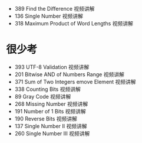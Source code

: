 - 389 Find the Difference 视频讲解
- 136 Single Number 视频讲解
- 318 Maximum Product of Word Lengths 视频讲解

# 很少考

- 393 UTF-8 Validation 视频讲解
- 201 Bitwise AND of Numbers Range 视频讲解
- 371 Sum of Two Integers emove Element 视频讲解
- 338 Counting Bits 视频讲解
- 89 Gray Code 视频讲解
- 268 Missing Number 视频讲解
- 191 Number of 1 Bits 视频讲解
- 190 Reverse Bits 视频讲解
- 137 Single Number II 视频讲解
- 260 Single Number III 视频讲解